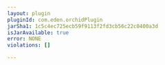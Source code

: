 ```yaml
---
layout: plugin
pluginId: com.eden.orchidPlugin
jarSha1: 1c5c4ec725ecb59f9113f2fd3cb56c22c0400a3d
isJarAvailable: true
error: NONE
violations: []

---
```

